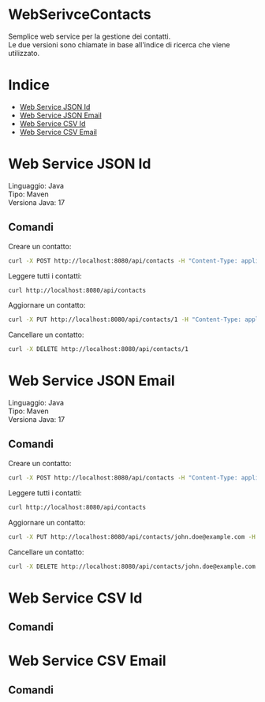 # WebSerivceContacts
Semplice web service per la gestione dei contatti.  
Le due versioni sono chiamate in base all'indice di ricerca che viene utilizzato.

# Indice  
- [Web Service JSON Id](#Web-service-JSON-Id)
- [Web Service JSON Email](#Web-service-JSON-Email)
- [Web Service CSV Id](#Web-service-CSV-Id)
- [Web Service CSV Email](#Web-service-CSV-Email)


# Web Service JSON Id
Linguaggio: Java  
Tipo: Maven  
Versiona Java: 17  

## Comandi
Creare un contatto:  
```sh
curl -X POST http://localhost:8080/api/contacts -H "Content-Type: application/json" -d '{"firstName": "John", "lastName": "Doe", "email": "john.doe@example.com", "phoneNumber": "1234567890"}'
```

Leggere tutti i contatti:  
```sh
curl http://localhost:8080/api/contacts
```

Aggiornare un contatto:  
```sh
curl -X PUT http://localhost:8080/api/contacts/1 -H "Content-Type: application/json" -d '{"firstName": "John", "lastName": "Doe", "email": "john.doe@example.com", "phoneNumber": "0987654321"}'
```

Cancellare un contatto:  
```sh
curl -X DELETE http://localhost:8080/api/contacts/1
```


# Web Service JSON Email
Linguaggio: Java  
Tipo: Maven  
Versiona Java: 17  

## Comandi
Creare un contatto:  
```sh
curl -X POST http://localhost:8080/api/contacts -H "Content-Type: application/json" -d '{"firstName": "John", "lastName": "Doe", "email": "john.doe@example.com", "phoneNumber": "1234567890"}'
```

Leggere tutti i contatti:  
```sh
curl http://localhost:8080/api/contacts
```

Aggiornare un contatto:  
```sh
curl -X PUT http://localhost:8080/api/contacts/john.doe@example.com -H "Content-Type: application/json" -d '{"firstName": "John", "lastName": "Doe", "email": "john.doe@example.com", "phoneNumber": "0987654321"}'
```

Cancellare un contatto:  
```sh
curl -X DELETE http://localhost:8080/api/contacts/john.doe@example.com
```

# Web Service CSV Id
## Comandi
# Web Service CSV Email
## Comandi
